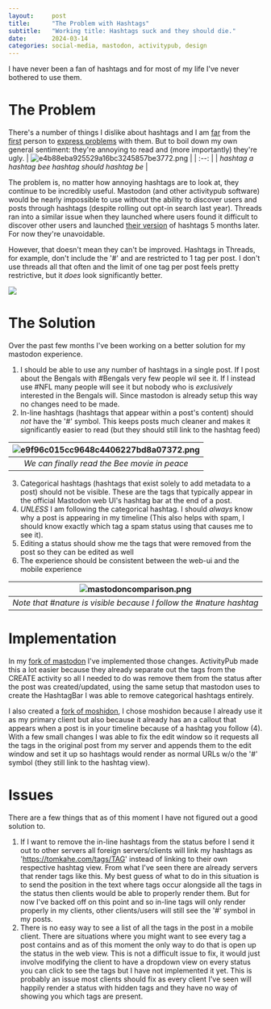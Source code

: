 ```yaml
---
layout:     post
title:      "The Problem with Hashtags"
subtitle:	"Working title: Hashtags suck and they should die."
date:       2024-03-14 
categories: social-media, mastodon, activitypub, design
---
```

I have never been a fan of hashtags and for most of my life I've never bothered to use them.

# The Problem

 There's a number of things I dislike about hashtags and I am [far](https://medium.com/endless/an-open-letter-to-people-who-use-hashtags-89fb7694c97e) from the [first](https://markwyner.medium.com/hashtag-accessibility-by-everyone-for-everyone-298667b2d891) person to  [express problems](https://medium.com/chris-messina/the-problem-with-the-problems-with-hashtags-35d4ba29b04d) with them. But to boil down my own general sentiment: they're annoying to read and (more importantly) they're ugly.
| ![e4b88eba925529a16bc3245857be3772.png](/assets/images/2024/ebea9063d1774a16b6265ccbba1bd0bd.png) |
| :--: |
| *hashtag a hashtag bee hashtag should hashtag be* |

The problem is, no matter how annoying hashtags are to look at, they continue to be incredibly useful. Mastodon (and other activitypub software) would be nearly impossible to use without the ability to discover users and posts through hashtags (despite rolling out opt-in search last year). Threads ran into a similar issue when they launched where users found it difficult to discover other users and launched [their version](https://www.theverge.com/2023/12/7/23992357/threads-hashtags-tags) of hashtags 5 months later. For now they're unavoidable. 

However, that doesn't mean they can't be improved. Hashtags in Threads, for example, don't include the '#' and are restricted to 1 tag per post. I don't use threads all that often and the limit of one tag per post feels pretty restrictive, but it *does* look significantly better. 

![](/assets/images/2024/e68555bd2f7b4e47b5ab3f6f05493b15.png)

# The Solution
Over the past few months I've been working on a better solution for my mastodon experience. 

1. I should be able to use any number of hashtags in a single post. If I post about the Bengals with #Bengals very few people wil see it. If I instead use #NFL many people will see it but nobody who is *exclusively* interested in the Bengals will. Since mastodon is already setup this way no changes need to be made.
2. In-line hashtags (hashtags that appear within a post's content) should *not* have the '#' symbol. This keeps posts much cleaner and makes it significantly easier to read (but they should still link to the hashtag feed)

| ![e9f96c015cc9648c4406227bd8a07372.png](/assets/images/2024/0b3eb4520d9b4728b81a61f8e673e552.png) |
| :--: |
| *We can finally read the Bee movie in peace* |

3. Categorical hashtags (hashtags that exist solely to add metadata to a post) should not be visible. These are the tags that typically appear in the official Mastodon web UI's hashtag bar at the end of a post.
4. *UNLESS* I am following the categorical hashtag. I should *always* know why a post is appearing in my timeline (This also helps with spam, I should know exactly which tag a spam status using that causes me to see it).
5. Editing a status should show me the tags that were removed from the post so they can be edited as well
6. The experience should be consistent between the web-ui and the mobile experience

| ![mastodoncomparison.png](/assets/images/2024/mastodoncomparison.png) |
| :--: |
| *Note that #nature is visible because I follow the #nature hashtag* |

# Implementation

In my [fork of mastodon](https://github.com/TomCasavant/mastodon) I've implemented those changes. ActivityPub made this a lot easier because they already separate out the tags from the CREATE activity so all I needed to do was remove them from the status after the post was created/updated, using the same setup that mastodon uses to create the HashtagBar I was able to remove categorical hashtags entirely. 

I also created a [fork of moshidon](https://github.com/TomCasavant/moshidon), I chose moshidon because I already use it as my primary client but also because it already has an a callout that appears when a post is in your timeline because of a hashtag you follow (4). With a few small changes I was able to fix the edit window so it requests all the tags in the original post from my server and appends them to the edit window and set it up so hashtags would render as normal URLs w/o the '#' symbol (they still link to the hashtag view). 

# Issues

There are a few things that as of this moment I have not figured out a good solution to.
1. If I want to remove the in-line hashtags from the status before I send it out to other servers all foreign servers/clients will link my hashtags as 'https://tomkahe.com/tags/TAG' instead of linking to their own respective hashtag view. From what I've seen there are already servers that render tags like this. My best guess of what to do in this situation is to send the position in the text where tags occur alongside all the tags in the status then clients would be able to properly render them. But for now I've backed off on this point and so in-line tags will only render properly in my clients, other clients/users will still see the '#' symbol in my posts.
2. There is no easy way to see a list of all the tags in the post in a mobile client. There are situations where you might want to see every tag a post contains and as of this moment the only way to do that is open up the status in the web view. This is not a difficult issue to fix, it would just involve modifying the client to have a dropdown view on every status you can click to see the tags but I have not implemented it yet. This is probably an issue most clients should fix as every client I've seen will happily render a status with hidden tags and they have no way of showing you which tags are present. 
